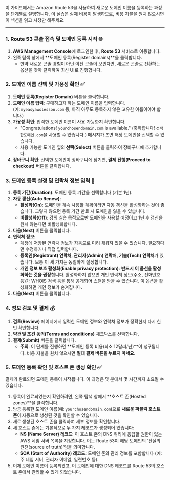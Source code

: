 
이 가이드에서는 Amazon Route 53을 사용하여 새로운 도메인 이름을 등록하는 과정을 단계별로 설명합니다. 이 실습은 실제 비용이 발생하므로, 비용 지불을 원치 않으시면 이 섹션을 읽고 시청만 해주세요.

---

### 1. Route 53 콘솔 접속 및 도메인 등록 시작 🌐

1. **AWS Management Console**에 로그인한 후, **Route 53** 서비스로 이동합니다.
2. 왼쪽 탐색 창에서 **도메인 등록(Register domains)**을 클릭합니다.
    - 만약 새로운 콘솔 경험이 아닌 이전 콘솔이 보인다면, 새로운 콘솔로 전환하는 옵션을 찾아 클릭하여 최신 UI로 진행합니다.

### 2. 도메인 이름 선택 및 가용성 확인 ✅

1. **도메인 등록(Register Domain)** 버튼을 클릭합니다.
2. **도메인 이름 입력**: 구매하고자 하는 도메인 이름을 입력합니다. (예: `myeasyawslesson.com` 등, 아직 아무도 등록하지 않은 고유한 이름이어야 합니다.)
3. **가용성 확인**: 입력한 도메인 이름이 사용 가능한지 확인합니다.
    - "Congratulations! `yourchosendomain.com` is available." (축하합니다! `선택한도메인.com`을 사용할 수 있습니다.) 메시지가 뜨면 해당 도메인을 선택할 수 있습니다.
    - 사용 가능한 도메인 옆의 **선택(Select)** 버튼을 클릭하여 장바구니에 추가합니다.
4. **장바구니 확인**: 선택한 도메인이 장바구니에 담기면, **결제 진행(Proceed to checkout)** 버튼을 클릭합니다.
    

### 3. 도메인 등록 설정 및 연락처 정보 입력 📝

1. **등록 기간(Duration)**: 도메인 등록 기간을 선택합니다 (기본 1년).
2. **자동 갱신(Auto Renew)**:
    - **활성화(On)**: 도메인을 계속 사용할 계획이라면 자동 갱신을 활성화하는 것이 좋습니다. 그렇지 않으면 등록 기간 만료 시 도메인을 잃을 수 있습니다.
    - **비활성화(Off)**: 강의 실습 목적으로만 도메인을 사용할 예정이고 1년 후 갱신을 원치 않는다면 비활성화합니다.
3. **다음(Next)** 버튼을 클릭합니다.
4. **연락처 정보**:
    - 계정에 저장된 연락처 정보가 자동으로 미리 채워져 있을 수 있습니다. 필요하다면 수정하거나 직접 입력합니다.
    - **등록인(Registrant) 연락처, 관리자(Admin) 연락처, 기술(Tech) 연락처**가 있습니다. 보통 이 세 가지는 동일하게 설정합니다.
    - **개인 정보 보호 활성화(Enable privacy protection)**: **반드시 이 옵션을 활성화하는 것을 권장**합니다. 활성화하지 않으면 개인 연락처 정보(주소, 전화번호 등)가 WHOIS 검색 등을 통해 공개되어 스팸을 받을 수 있습니다. 이 옵션을 활성화하면 개인 정보가 숨겨집니다.
5. **다음(Next)** 버튼을 클릭합니다.
    

### 4. 정보 검토 및 결제 💰

1. **검토(Review)** 페이지에서 입력한 도메인 정보와 연락처 정보가 정확한지 다시 한번 확인합니다.
2. **약관 및 조건 동의(Terms and conditions)** 체크박스를 선택합니다.
3. **결제(Submit)** 버튼을 클릭합니다.
    - **주의**: 이 단계를 진행하면 **도메인 등록 비용(최소 12달러/년)**이 청구됩니다. 비용 지불을 원치 않으시면 **절대 결제 버튼을 누르지 마세요.**

### 5. 도메인 등록 확인 및 호스트 존 생성 확인 ✅

결제가 완료되면 도메인 등록이 시작됩니다. 이 과정은 몇 분에서 몇 시간까지 소요될 수 있습니다.
1. 등록이 완료되었는지 확인하려면, 왼쪽 탐색 창에서 **호스트 존(Hosted zones)**을 클릭합니다.
2. 방금 등록한 도메인 이름(예: `yourchosendomain.com`)으로 **새로운 퍼블릭 호스트 존**이 자동으로 생성된 것을 확인할 수 있습니다.
3. 새로 생성된 호스트 존을 클릭하여 세부 정보를 확인합니다.
4. 새 호스트 존에는 기본적으로 두 가지 레코드가 생성되어 있습니다:
    - **NS (Name Server) 레코드**: 이 호스트 존의 DNS 쿼리에 응답할 권한이 있는 AWS 네임 서버 목록을 지정합니다. 이는 Route 53이 해당 도메인의 '진실의 원천(source of truth)'임을 의미합니다.
    - **SOA (Start of Authority) 레코드**: 도메인 존의 관리 정보를 포함합니다 (예: 주 네임 서버, 관리자 이메일, 일련번호 등).
5. 이제 도메인 이름이 등록되었고, 이 도메인에 대한 DNS 레코드를 Route 53의 호스트 존에서 관리할 수 있게 되었습니다.

